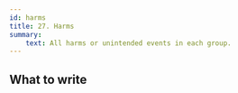 ```yaml
---
id: harms
title: 27. Harms
summary:
    text: All harms or unintended events in each group.
---
```


## What to write

